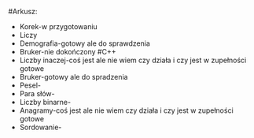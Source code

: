 #Arkusz:
* Korek-w przygotowaniu
* Liczy
* Demografia-gotowy ale do sprawdzenia
* Bruker-nie dokończony
#C++
* Liczby inaczej-coś jest ale nie wiem czy działa i czy jest w zupełności gotowe
* Bruker-gotowy ale do spradzenia
* Pesel-
* Para słów-
* Liczby binarne-
* Anagramy-coś jest ale nie wiem czy działa i czy jest w zupełności gotowe
* Sordowanie-
